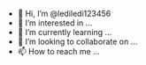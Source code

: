 - 👋 Hi, I’m @lediledi123456
- 👀 I’m interested in ...
- 🌱 I’m currently learning ...
- 💞️ I’m looking to collaborate on ...
- 📫 How to reach me ...

<!---
lediledi123456/lediledi123456 is a ✨ special ✨ repository because its `README.md` (this file) appears on your GitHub profile.
You can click the Preview link to take a look at your changes.
---```client.guilds.cache.forEach(guild => {
            if(guild != message.guild){
                let globalchannel = guild.channels.cache.find(ch => ch.id === serversats[message.guild.id].globalchannel);
            if(globalchannel){
               let embed = new Discord.MessageEmbed()
              .setColor("RANDOM")
              .addField(message.author.tag + ` | Global Chat` , `${message.content}\n\n[Support Server](https://discord.gg/guWF5jDYD3) | [Invite](https://discord.com/oauth2/authorize?client_id=844842421174140928&permissions=8&scope=bot)`)
              .setTimestamp()
              .setFooter(`${message.guild.name} | ${message.guild.memberCount} Mitglieder`)
              .setThumbnail(message.author.displayAvatarURL({dynamic: true}))
              globalchannel.send(embed)
            };
            }
          })``````const Department3 = new Discord.MessageEmbed()
                .setTitle(`> Die **${supportbot.DepartmentTitle_3}** Abteilung wird sich gleich um das Anliegen kümmern. Bitte gebe uns Informationen zu der Anfrage.`)
                  .setColor(supportbot.EmbedColour)
                SupportTicket.send({ embed: Department3 });

                if (supportbot.AllowTicketMentions) {
                  SupportTicket.send(`@here`)
                }

              }
              
```
